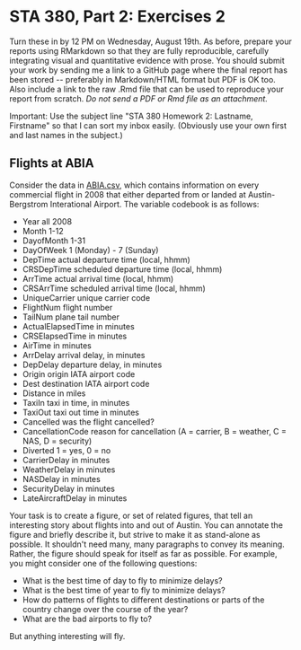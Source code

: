 # STA 380, Part 2: Exercises 2

Turn these in by 12 PM on Wednesday, August 19th.  As before, prepare your reports using RMarkdown so that they are fully reproducible, carefully integrating visual and quantitative evidence with prose.  You should submit your work by sending me a link to a GitHub page where the final report has been stored -- preferably in Markdown/HTML format but PDF is OK too.  Also include a link to the raw .Rmd file that can be used to reproduce your report from scratch.  _Do not send a PDF or Rmd file as an attachment._

Important: Use the subject line "STA 380 Homework 2: Lastname, Firstname" so that I can sort my inbox easily.  (Obviously use your own first and last names in the subject.)

## Flights at ABIA

Consider the data in [ABIA.csv](../data/ABIA.csv), which contains information on every commercial flight in 2008 that either departed from or landed at Austin-Bergstrom Interational Airport.  The variable codebook is as follows: 

- Year    all 2008  
- Month   1-12  
- DayofMonth  1-31
- DayOfWeek   1 (Monday) - 7 (Sunday)
- DepTime actual departure time (local, hhmm)
- CRSDepTime  scheduled departure time (local, hhmm)
- ArrTime actual arrival time (local, hhmm)
- CRSArrTime  scheduled arrival time (local, hhmm)
- UniqueCarrier   unique carrier code
- FlightNum   flight number
- TailNum plane tail number
- ActualElapsedTime   in minutes
- CRSElapsedTime  in minutes
- AirTime in minutes
- ArrDelay    arrival delay, in minutes
- DepDelay    departure delay, in minutes
- Origin  origin IATA airport code
- Dest    destination IATA airport code
- Distance    in miles
- TaxiIn  taxi in time, in minutes
- TaxiOut taxi out time in minutes
- Cancelled   was the flight cancelled?
- CancellationCode    reason for cancellation (A = carrier, B = weather, C = NAS, D = security)
- Diverted    1 = yes, 0 = no
- CarrierDelay    in minutes
- WeatherDelay    in minutes
- NASDelay    in minutes 
- SecurityDelay   in minutes  
- LateAircraftDelay   in minutes  

Your task is to create a figure, or set of related figures, that tell an interesting story about flights into and out of Austin.  You can annotate the figure and briefly describe it, but strive to make it as stand-alone as possible.  It shouldn't need many, many paragraphs to convey its meaning.  Rather, the figure should speak for itself as far as possible.  For example, you might consider one of the following questions: 

- What is the best time of day to fly to minimize delays?  
- What is the best time of year to fly to minimize delays?  
- How do patterns of flights to different destinations or parts of the country change over the course of the year?  
- What are the bad airports to fly to?  

But anything interesting will fly.

